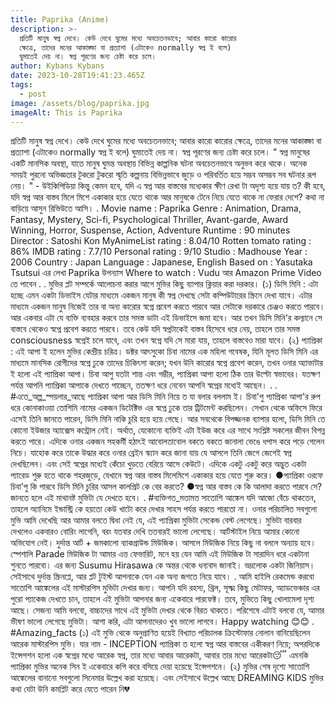```yaml
---
title: Paprika (Anime)
description: >-
  প্রতিটি মানুষ স্বপ্ন দেখে। কেউ দেখে ঘুমের মধ্যে অবচেতনভাবে; আবার কারো কারোর
  ক্ষেত্রে, তাদের মনের আকাঙ্ক্ষা বা প্রত্যাশা (এটাকেও normally স্বপ্ন ই বলে)
  ঘুমাতেই দেয় না। স্বপ্ন পূরণের জন্য চেষ্টা করে চলে।
author: Kybans Kybans
date: 2023-10-28T19:41:23.465Z
tags:
  - post
image: /assets/blog/paprika.jpg
imageAlt: This is Paprika
---
```

প্রতিটি মানুষ স্বপ্ন দেখে। কেউ দেখে ঘুমের মধ্যে অবচেতনভাবে; আবার কারো কারোর ক্ষেত্রে, তাদের মনের আকাঙ্ক্ষা বা প্রত্যাশা (এটাকেও normally স্বপ্ন ই বলে) ঘুমাতেই দেয় না। স্বপ্ন পূরণের জন্য চেষ্টা করে চলে।
" স্বপ্ন মানুষের একটি মানসিক অবস্থা, যাতে মানুষ ঘুমন্ত অবস্থায় বিভিন্ন কাল্পনিক ঘটনা অবচেতনভাবে অনুভব করে থাকে। অনেক সময়ই পুরনো অভিজ্ঞতার টুকরো টুকরো স্মৃতি কল্পনায় বিভিন্নভাবে জুড়ে ও পরিবর্তিত হয়ে সম্ভব অসম্ভব সব ঘটনার রূপ নেয়। " - উইকিপিডিয়া
কিন্তু কেমন হবে, যদি এ স্বপ্ন আর বাস্তবের মধ্যেকার ক্ষীণ রেখা টা অদৃশ্য হয়ে যায় ত? কী হবে, যদি স্বপ্ন আর বাস্তব মিলে মিশে একাকার হয়ে যেতে থাকে আর মানুষকে টেনে নিয়ে যেতে থাকে না ফেরার দেশে?
কথা না বাড়িয়ে আসুন রিভিউতে আসি।
.
Movie name : Paprika
Genre : Animation, Drama, Fantasy, Mystery, Sci-fi, Psychological Thriller, Avant-garde, Award Winning, Horror, Suspense, Action, Adventure
Runtime : 90 minutes
Director : Satoshi Kon
MyAnimeList rating : 8.04/10
Rotten tomato rating : 86%
IMDB rating : 7.7/10
Personal rating : 9/10
Studio : Madhouse
Year : 2006
Country : Japan
Language : Japanese, English
Based on : Yasutaka Tsutsui এর লেখা Paprika উপন্যাস
Where to watch : Vudu আর Amazon Prime Video তে পাবেন
.
.
মুভির প্লট সম্পর্কে আলোচনা করার আগে মুভির কিছু ব্যাপার ক্লিয়ার করা দরকার।
(১) ডিসি মিনি :
এটা হচ্ছে এমন একটা ডিভাইস যেটার মাধ্যমে একজন মানুষ কী স্বপ্ন দেখছে সেটা কম্পিউটারের স্ক্রিনে দেখা যাবে। এটার মাধ্যমে একজন মানুষ নিজেই তার বা অন্য কারোর স্বপ্নে প্রবেশ করতে পারবে আর সেটাকে দরকারে চেঞ্জও করতে পারবে। আর একবার এটা যে ব্যক্তি ব্যবহার করবে তার সমস্ত ডাটা এই ডিভাইসে জমা হবে। আর তখন ডিসি মিনি'র কল্যানে সে বাস্তবে থেকেও স্বপ্নে প্রবেশ করতে পারবে। তবে কেউ যদি স্বপ্নটাকেই বাস্তব হিসেবে ধরে নেয়, তাহলে তার সমস্ত consciousness স্বপ্নেই চলে যাবে, এবং তখন স্বপ্নে যদি সে মারা যায়, তাহলে বাস্তবেও মারা যাবে।
(২) প্যাপ্রিকা :
এই আপা ই হলেন মুভির কেন্দ্রীয় চরিত্র। ডক্টর আৎসুকো চিবা নামের এক মহিলা গবেষক, যিনি মূলত ডিসি মিনি এর মাধ্যমে মানসিক রোগীদের স্বপ্নে ঢুকে তাদের চিকিৎসা করেন; যখন উনি কারোর স্বপ্নে প্রবেশ করেন, তখন ওনার অ্যাভাটার ই হলো এই প্যাপ্রিকা আপা। চিবা আপু যতটা শান্ত এবং গম্ভীর, প্যাপ্রিকা আপা হলো ঠিক তার উল্টো স্বভাবের। যতক্ষণ পর্যন্ত আপনি প্যাপ্রিকা আপাকে দেখতে পাচ্ছেন, ততক্ষণ ধরে নেবেন আপনি স্বপ্নের মধ্যেই আছেন।
.
.
#এতে\_অল্প\_স্পয়লার\_আছে
প্যাপ্রিকা আপা আর ডিসি মিনি নিয়ে ত যা বলার বললাম ই। চিবা'পু প্যাপ্রিকা আপা'র রুপ ধরে কোনাকাওয়া তোশিমি নামের একজন ডিটেক্টিভ এর স্বপ্নে ঢুকে তার ট্রিটমেন্ট করছিলেন। সেখান থেকে অফিসে ফিরে এসেই তিনি জানতে পারেন, ডিসি মিনি নাকি চুরি হয়ে হয়ে গেছে। আর সবথেকে বিপজ্জনক ব্যাপার হলো, ডিসি মিনি তে কোনো ইউজার অ্যাক্সেস কন্ট্রোল নেই। অর্থাত, যেকোনো ব্যক্তিই এটা ইউজ করে এর সাথে সংশ্লিষ্ট সকলের জীবন বিপন্ন করতে পারে। এদিকে ওনার একজন সহকর্মী হঠাৎই আবোলতাবোল বকতে বকতে জানালা ভেঙে ধপাস করে পড়ে গেলেন নিচে। যাহোক করে তাকে উদ্ধার করে ওনার ব্রেইন স্ক্যান করে জানা যায় যে আসলে তিনি জেগে জেগেই স্বপ্ন দেখছিলেন। এবং সেই স্বপ্নের মধ্যেই কেঁচো খুড়তে বেরিয়ে আসে কেউটে।
এদিকে একটু একটু করে অদ্ভুত একটা প্যারেড শুরু হতে থাকে শহরজুড়ে, যেখানে স্বপ্ন আর বাস্তব মিলেমিশে একাকার হয়ে যেতে শুরু করে।
●প্যাপ্রিকা ওরফে চিবা'পু কি পারবে ডিসি মিনি চুরির আসল কালপ্রিট কে বের করতে?
●স্বপ্ন আর বাস্তব কে কি আলাদা করতে পারবে সে?
জানতে হলে এই মাথানষ্ট মুভিটা যে দেখতে হবে।
.
#ব্যক্তিগত\_মতামত
সাতোশি আঙ্কেল যদি আজো বেঁচে থাকতেন, তাহলে অ্যানিমে ইন্ডাস্ট্রি কে হয়তো কেউ খাটো করে দেখার সাহস পর্যন্ত করতে পারতো না। ওনার পরিচালিত সবগুলো মুভি আমি দেখেছি আর আমার বলতে দ্বিধা নেই যে, এই প্যাপ্রিকা মুভিটা সেকেন্ড বেস্ট লেগেছে।
মুভিটা বারবার দেখলেও একবারও বোরিং লাগেনি, বরং যতবার দেখি ততবারই ভালো লেগেছে।
আর্টস্টাইল নিয়ে আমার কোনো অভিযোগ নেই। দুর্দান্ত আর্ট + জমকালো ব্যাকগ্রাউন্ড মিউজিক। আসলে মিউজিক নিয়ে কিছু না বললে অন্যায় হবে। স্পেশালি Parade মিউজিক টা আমার এত্ত ফেভারিট, মনে হয় যেন আমি এই মিউজিক টা সারাদিন ধরে একটানা শুনতে পারবো। এর জন্য Susumu Hirasawa কে অন্তর থেকে ধন্যবাদ জানাই। ভদ্রলোক একটা জিনিয়াস। সেইসাথে দুর্দান্ত স্ক্রিনপ্লে, আর প্লট টুইস্ট আপনাকে যেন এক অন্য জগতে নিয়ে যাবে।
.
আমি হাইলি রেকমেন্ড করবো সাতোশি আঙ্কেলের এই মাস্টারপিস মুভিটা দেখার জন্য। আপনি যদি রহস্য, থ্রিল, সূক্ষ্ম কিছু মেটাফর, অ্যাডভেঞ্চার এর পুরো প্যাকেজ দেখতে চান, তাহলে এই মুভিটা আপনার জন্য একেবারে পারফেক্ট। তবে, মুভিতে কিছু খোলামেলা দৃশ্য আছে। সেজন্য আমি বলবো, বাচ্চাদের সাথে এই মুভিটা দেখার থেকে বিরত থাকতে।
পরিশেষে এটাই বলবো যে, আমার ভীষণ ভালো লেগেছে মুভিটা। আশা করি, এটা আপনাদেরও খুব ভালো লাগবে।
Happy watching 😊😊
.
#Amazing_facts
(১) এই মুভি থেকে অনুপ্রাণিত হয়েই বিখ্যাত পরিচালক ক্রিস্টোফার নোলান বানিয়েছিলেন আরেক মাস্টারপিস মুভি। যার নাম - INCEPTION
প্যাপ্রিকা ত হলো স্বপ্ন আর বাস্তবের একীকরণ নিয়ে;
অপরদিকে ইন্সেপশন হলো এক স্বপ্নের মধ্যে আরেক স্বপ্ন, তার মধ্যে আবার আরেকটা, আবার তার মধ্যে আরেকটা😴
এমনকি প্যাপ্রিকা মুভির অনেক সিন ই একেবারে কপি করে বসিয়ে দেয়া হয়েছে ইন্সেপশনে।
(২) মুভির শেষ দৃশ্যে সাতোশি আঙ্কেলের বানানো সবগুলো সিনেমার উল্লেখ করা হয়েছে। এবং সেইসাথে উল্লেখ আছে DREAMING KIDS মুভির কথা যেটা উনি কমপ্লিট করে যেতে পারেন নি💔
